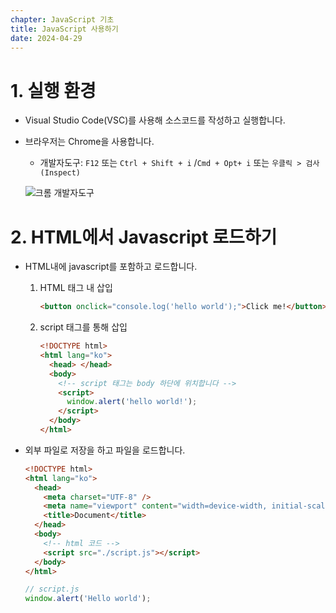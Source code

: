 ```yaml
---
chapter: JavaScript 기초
title: JavaScript 사용하기
date: 2024-04-29
---
```


# 1. 실행 환경

- Visual Studio Code(VSC)를 사용해 소스코드를 작성하고 실행합니다.
- 브라우저는 Chrome을 사용합니다.

  - 개발자도구: `F12` 또는 `Ctrl + Shift + i` /`Cmd + Opt+ i` 또는 `우클릭 > 검사(Inspect)`

  ![크롬 개발자도구](/images/javascript/chapter01/02-1.png)

# 2. HTML에서 Javascript 로드하기

- HTML내에 javascript를 포함하고 로드합니다.

  1. HTML 태그 내 삽입

     ```html
     <button onclick="console.log('hello world');">Click me!</button>
     ```

  2. script 태그를 통해 삽입

     ```html
     <!DOCTYPE html>
     <html lang="ko">
       <head> </head>
       <body>
         <!-- script 태그는 body 하단에 위치합니다 -->
         <script>
           window.alert('hello world!');
         </script>
       </body>
     </html>
     ```

- 외부 파일로 저장을 하고 파일을 로드합니다.

  ```html
  <!DOCTYPE html>
  <html lang="ko">
    <head>
      <meta charset="UTF-8" />
      <meta name="viewport" content="width=device-width, initial-scale=1.0" />
      <title>Document</title>
    </head>
    <body>
      <!-- html 코드 -->
      <script src="./script.js"></script>
    </body>
  </html>
  ```

  ```js
  // script.js
  window.alert('Hello world');
  ```
